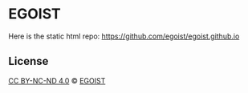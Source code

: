 # EGOIST

Here is the static html repo: https://github.com/egoist/egoist.github.io

## License

[CC BY-NC-ND 4.0](https://creativecommons.org/licenses/by-nc-nd/4.0/deed.zh) &copy; [EGOIST](https://github.com/egoist)
